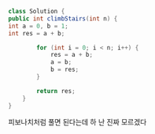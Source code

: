 ```java
class Solution {
public int climbStairs(int n) {
int a = 0, b = 1;
int res = a + b;

        for (int i = 0; i < n; i++) {
            res = a + b;
            a = b;
            b = res;
        }

        return res;
    }
}
```

피보나치처럼 풀면 된다는데 하 
난 진짜 모르겠다
